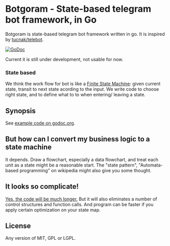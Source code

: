 # Botgoram - State-based telegram bot framework, in Go

Botgoram is state-based telegram bot framework written in go. It is inspired by [tucnak/telebot](https://github.com/tucnak/telebot).

[![GoDoc](https://godoc.org/github.com/Patrolavia/botgoram?status.svg)](https://godoc.org/github.com/Patrolavia/botgoram)

Current it is still under development, not usable for now.

### State based

We think the work flow for bot is like a [Finite State Machine](https://en.wikipedia.org/wiki/Finite-state_machine): given current state, transit to next state acording to the input. We write code to choose right state, and to define what to to when entering/ leaving a state.

## Synopsis

See [example code on godoc.org](https://godoc.org/github.com/Patrolavia/botgoram#example-package).

## But how can I convert my business logic to a state machine

It depends. Draw a flowchart, especially a data flowchart, and treat each unit as a state might be a reasonable start. The "state pattern", "Automata-based programming" on wikipedia might also give you some thought.

## It looks so complicate!

[Yes, the code will be much longer.](https://en.wikipedia.org/wiki/Automata-based_programming#Automata-based_style_program) But it will also eliminates a number of control structures and function calls. And program can be faster if you apply certain optimization on your state map.

## License

Any version of MIT, GPL or LGPL.
